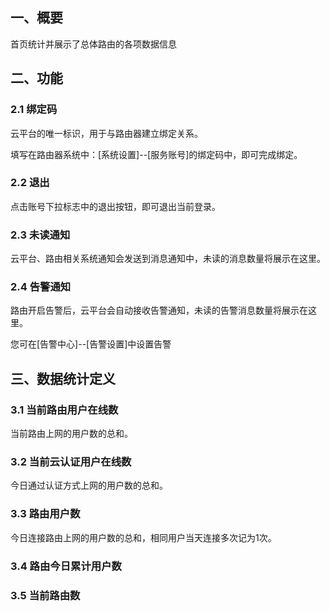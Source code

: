 ## 一、概要

首页统计并展示了总体路由的各项数据信息



## 二、功能

   ###  2.1 绑定码

云平台的唯一标识，用于与路由器建立绑定关系。

填写在路由器系统中：[系统设置]--[服务账号]的绑定码中，即可完成绑定。

   ###  2.2 退出

点击账号下拉标志中的退出按钮，即可退出当前登录。

   ###  2.3 未读通知

云平台、路由相关系统通知会发送到消息通知中，未读的消息数量将展示在这里。

   ###  2.4 告警通知

路由开启告警后，云平台会自动接收告警通知，未读的告警消息数量将展示在这里。

您可在[告警中心]--[告警设置]中设置告警



##  三、数据统计定义

###  3.1 当前路由用户在线数
当前路由上网的用户数的总和。

###  3.2 当前云认证用户在线数

今日通过认证方式上网的用户数的总和。

###  3.3 路由用户数
今日连接路由上网的用户数的总和，相同用户当天连接多次记为1次。

###  3.4 路由今日累计用户数

###  3.5 当前路由数

